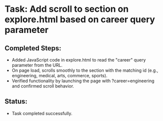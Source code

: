 # Task: Add scroll to section on explore.html based on career query parameter

## Completed Steps:
- Added JavaScript code in explore.html to read the "career" query parameter from the URL.
- On page load, scrolls smoothly to the section with the matching id (e.g., engineering, medical, arts, commerce, sports).
- Verified functionality by launching the page with ?career=engineering and confirmed scroll behavior.

## Status:
- Task completed successfully.
